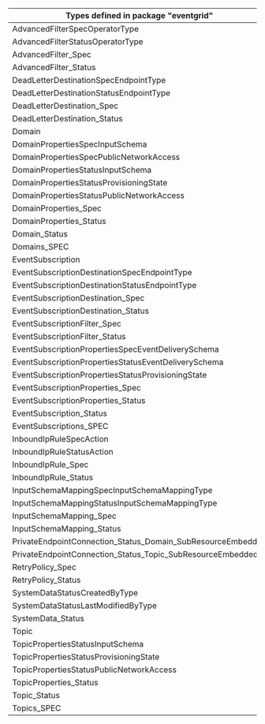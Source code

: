| Types defined in package "eventgrid"                        | v1alpha1api20200601 |
|-------------------------------------------------------------|---------------------|
| AdvancedFilterSpecOperatorType                              | v1alpha1api20200601 |
| AdvancedFilterStatusOperatorType                            | v1alpha1api20200601 |
| AdvancedFilter_Spec                                         | v1alpha1api20200601 |
| AdvancedFilter_Status                                       | v1alpha1api20200601 |
| DeadLetterDestinationSpecEndpointType                       | v1alpha1api20200601 |
| DeadLetterDestinationStatusEndpointType                     | v1alpha1api20200601 |
| DeadLetterDestination_Spec                                  | v1alpha1api20200601 |
| DeadLetterDestination_Status                                | v1alpha1api20200601 |
| Domain                                                      | v1alpha1api20200601 |
| DomainPropertiesSpecInputSchema                             | v1alpha1api20200601 |
| DomainPropertiesSpecPublicNetworkAccess                     | v1alpha1api20200601 |
| DomainPropertiesStatusInputSchema                           | v1alpha1api20200601 |
| DomainPropertiesStatusProvisioningState                     | v1alpha1api20200601 |
| DomainPropertiesStatusPublicNetworkAccess                   | v1alpha1api20200601 |
| DomainProperties_Spec                                       | v1alpha1api20200601 |
| DomainProperties_Status                                     | v1alpha1api20200601 |
| Domain_Status                                               | v1alpha1api20200601 |
| Domains_SPEC                                                | v1alpha1api20200601 |
| EventSubscription                                           | v1alpha1api20200601 |
| EventSubscriptionDestinationSpecEndpointType                | v1alpha1api20200601 |
| EventSubscriptionDestinationStatusEndpointType              | v1alpha1api20200601 |
| EventSubscriptionDestination_Spec                           | v1alpha1api20200601 |
| EventSubscriptionDestination_Status                         | v1alpha1api20200601 |
| EventSubscriptionFilter_Spec                                | v1alpha1api20200601 |
| EventSubscriptionFilter_Status                              | v1alpha1api20200601 |
| EventSubscriptionPropertiesSpecEventDeliverySchema          | v1alpha1api20200601 |
| EventSubscriptionPropertiesStatusEventDeliverySchema        | v1alpha1api20200601 |
| EventSubscriptionPropertiesStatusProvisioningState          | v1alpha1api20200601 |
| EventSubscriptionProperties_Spec                            | v1alpha1api20200601 |
| EventSubscriptionProperties_Status                          | v1alpha1api20200601 |
| EventSubscription_Status                                    | v1alpha1api20200601 |
| EventSubscriptions_SPEC                                     | v1alpha1api20200601 |
| InboundIpRuleSpecAction                                     | v1alpha1api20200601 |
| InboundIpRuleStatusAction                                   | v1alpha1api20200601 |
| InboundIpRule_Spec                                          | v1alpha1api20200601 |
| InboundIpRule_Status                                        | v1alpha1api20200601 |
| InputSchemaMappingSpecInputSchemaMappingType                | v1alpha1api20200601 |
| InputSchemaMappingStatusInputSchemaMappingType              | v1alpha1api20200601 |
| InputSchemaMapping_Spec                                     | v1alpha1api20200601 |
| InputSchemaMapping_Status                                   | v1alpha1api20200601 |
| PrivateEndpointConnection_Status_Domain_SubResourceEmbedded | v1alpha1api20200601 |
| PrivateEndpointConnection_Status_Topic_SubResourceEmbedded  | v1alpha1api20200601 |
| RetryPolicy_Spec                                            | v1alpha1api20200601 |
| RetryPolicy_Status                                          | v1alpha1api20200601 |
| SystemDataStatusCreatedByType                               | v1alpha1api20200601 |
| SystemDataStatusLastModifiedByType                          | v1alpha1api20200601 |
| SystemData_Status                                           | v1alpha1api20200601 |
| Topic                                                       | v1alpha1api20200601 |
| TopicPropertiesStatusInputSchema                            | v1alpha1api20200601 |
| TopicPropertiesStatusProvisioningState                      | v1alpha1api20200601 |
| TopicPropertiesStatusPublicNetworkAccess                    | v1alpha1api20200601 |
| TopicProperties_Status                                      | v1alpha1api20200601 |
| Topic_Status                                                | v1alpha1api20200601 |
| Topics_SPEC                                                 | v1alpha1api20200601 |
